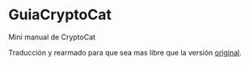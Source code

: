 GuiaCryptoCat
=============

Mini manual de CryptoCat

Traducción y rearmado para que sea mas libre que la versión [original](https://github.com/cryptocat/cryptocat-meta).


